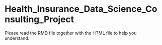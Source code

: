 # Health_Insurance_Data_Science_Consulting_Project
Please read the RMD file together with the HTML file to help you understand. 
